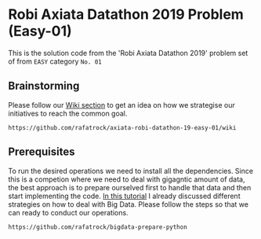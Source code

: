 # Robi Axiata Datathon 2019 Problem (Easy-01)
This is the solution code from the 'Robi Axiata Datathon 2019' problem set of from `EASY` category `No. 01` 

## Brainstorming

Please follow our [Wiki section](https://github.com/rafatrock/axiata-robi-datathon-19-easy-01/wiki) to get an idea on how we strategise our initiatives to reach the common goal.
```
https://github.com/rafatrock/axiata-robi-datathon-19-easy-01/wiki
```
## Prerequisites

To run the desired operations we need to install all the dependencies. Since this is a competion where we need to deal with gigagntic amount of data, the best approach is to prepare ourselved first to handle that data and then start implementing the code. [In this tutorial](https://github.com/rafatrock/bigdata-prepare-python) I already discussed different strategies on how to deal with Big Data. Please follow the steps so that we can ready to conduct our operations.
```
https://github.com/rafatrock/bigdata-prepare-python
```
